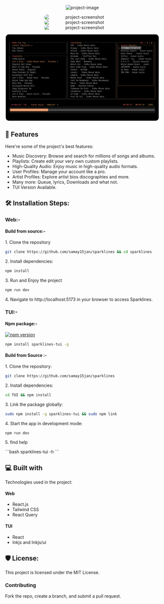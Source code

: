 <p align="center"><img src="https://socialify.git.ci/samay15jan/sparklines/image?description=1&amp;font=Rokkitt&amp;forks=1&amp;issues=1&amp;logo=https%3A%2F%2Fres.cloudinary.com%2Fsparklines%2Fimage%2Fupload%2Fc_fill%2Ch_500%2Cw_500%2Ftdliiyx6ibcsnnsijgmj%3F_a%3DBAMHUyXw0&amp;name=1&amp;owner=1&amp;pattern=Charlie%20Brown&amp;pulls=1&amp;stargazers=1&amp;theme=Auto" alt="project-image"></p>

<p align="center">
  <img src="https://res.cloudinary.com/sparklines/image/upload/mpf8cdmodwndfimt8ev7?_a=BAMHUyXw0" 
       style="display: inline-block; margin: 0 2px; border-radius: 10px;" 
       alt="project-screenshot" 
       width="250">
  <img src="https://res.cloudinary.com/sparklines/image/upload/fu3c76waegt41shqeb1y?_a=BAMHUyXw0" 
       style="display: inline-block; margin: 0 2px; border-radius: 10px;" 
       alt="project-screenshot" 
       width="250">
  <img src="https://res.cloudinary.com/sparklines/image/upload/xyysqd0uw6cu08zz2zhk?_a=BAMHUyXw0" 
       style="display: inline-block; margin: 0 2px; border-radius: 10px;" 
       alt="project-screenshot" 
       width="250">
</p>

<a href='https://asciinema.org/a/696484'>
	<p align="center">
  	<img src="TUI/demo.png" 
       style="display: inline-block; margin: 0 2px; border-radius: 10px;" 
       alt="project-screenshot" 
       width="500">
	</p>
</a>

<h2>🧐 Features</h2>

Here're some of the project's best features:

- Music Discovery: Browse and search for millions of songs and albums.
- Playlists: Create edit your very own custom playlists.
- High-Quality Audio: Enjoy music in high-quality audio formats.
- User Profiles: Manage your account like a pro.
- Artist Profiles: Explore artist bios discographies and more.
- Many more: Queue, lyrics, Downloads and what not.
- TUI Version Available.

<h2>🛠️ Installation Steps:</h2>

### Web:-

#### Build from source:-

<p>1. Clone the repository</p>

```bash
git clone https://github.com/samay15jan/sparklines && cd sparklines
```

<p>2. Install dependencies:</p>

```bash
npm install
```

<p>3. Run and Enjoy the project</p>

```bash
npm run dev
```

<p>4. Navigate to http://localhost:5173 in your browser to access Sparklines.</p>
  
### TUI:-

#### Npm package:-
[![npm version](https://badge.fury.io/js/sparklines-tui.svg)](https://www.npmjs.com/package/sparklines-tui)

```bash
npm install sparklines-tui -g
```

#### Build from Source :-
<p>1. Clone the repository:</p>

```bash
git clone https://github.com/samay15jan/sparklines
```

<p>2. Install dependencies:</p>

```bash
cd TUI && npm install
```

<p>3. Link the package globally:</p>

```bash
sudo npm install -g sparklines-tui && sudo npm link
```

<p>4. Start the app in development mode:</p>

```bash
npm run dev 
```

<p>5. find help </p>
```bash
sparklines-tui -h
```

<h2>💻 Built with</h2>

Technologies used in the project:

#### Web
- React.js
- Tailwind CSS
- React Query

#### TUI
- React
- Inkjs and Inkjs/ui

<h2>🛡️ License:</h2>

This project is licensed under the MIT License.

### Contributing

Fork the repo, create a branch, and submit a pull request.
